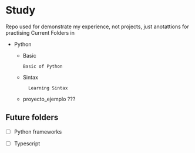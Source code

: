# Study

Repo used for demonstrate my experience, not projects, just anotattions for practising
Current Folders in 

  * Python
     * Basic
     
           Basic of Python
    * Sintax
    
            Learning Sintax
      
    * proyecto_ejemplo
      ???
      
## Future folders
- [ ] Python frameworks

- [ ] Typescript
 

